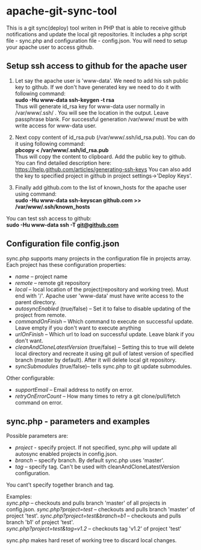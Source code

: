 apache-git-sync-tool
====================

This is a git sync(deploy) tool writen in PHP that is able to receive github notifications and update the local git repositories. 
It includes a php script file - sync.php and configuration file - config.json.
You will need to setup your apache user to access github.

Setup ssh access to github for the apache user
----------------

1. Let say the apache user is 'www-data'. We need to add his ssh public key to github. If we don't have generated key we need to do it with following command:  
**sudo -Hu www-data ssh-keygen -t rsa**  
Thus will generate id_rsa key for www-data user normally in /var/www/.ssh/ . You will see the location in the output. Leave passphrase blank. For successful generation /var/www/ must be with write access for www-data user.

2. Next copy content of id_rsa.pub (/var/www/.ssh/id_rsa.pub). You can do it using following command:  
**pbcopy < /var/www/.ssh/id_rsa.pub**  
Thus will copy the content to clipboard.
Add the public key to github. You can find detailed description here: https://help.github.com/articles/generating-ssh-keys
You can also add the key to specified project in github in project settings->'Deploy Keys'.

3. Finally add github.com to the list of known_hosts for the apache user using command:  
**sudo -Hu www-data ssh-keyscan github.com >> /var/www/.ssh/known_hosts**

You can test ssh access to github:  
**sudo -Hu www-data ssh -T git@github.com**


Configuration file config.json
--------------------

sync.php supports many projects in the configuration file in projects array.
Each project has these configuration properties:  
* *name* – project name  
* *remote* – remote git repository  
* *local* – local location of the project(repository and working tree). Must end with  '/'. Apache user 'www-data' must have write access to the parent directory.
* *autosyncEnabled* (true/false) – Set it to false to disable updating of the project from remote.  
* *commandOnFinish* – Which command to execute on successful update. Leave empty if you don't want to execute anything  
* *urlOnFinish* – Which url to load on successful update. Leave blank if you don't want.  
* *cleanAndCloneLatestVersion* (true/false) – Setting this to true will delete local directory and recreate it using git pull of latest version of specified branch (master by default). After it will delete local git repository.  
* *syncSubmodules* (true/false)– tells sync.php to git update submodules.   

Other configurable:  
* *supportEmail* – Email address to notify on error.
* *retryOnErrorCount* – How many times to retry a git clone/pull/fetch command on error. 


sync.php - parameters and examples
-------------------

Possible parameters are:
* *project* - specify project. If not specified, sync.php will update all autosync enabled projects in config.json.
* *branch* – specify branch. By default sync.php uses 'master'.
* *tag* – specify tag. Can't be used with cleanAndCloneLatestVersion configuration.

You cant't specify together branch and tag.

Examples:  
*sync.php* – checkouts and pulls branch 'master' of all projects in config.json.
*sync.php?project=test* – checkouts and pulls branch 'master' of project 'test'.
*sync.php?project=test&branch=b1* – checkouts and pulls branch 'b1' of project 'test'.  
*sync.php?project=test&tag=v1.2* – checkouts tag 'v1.2' of project 'test' 

sync.php makes hard reset of working tree to discard local changes.


